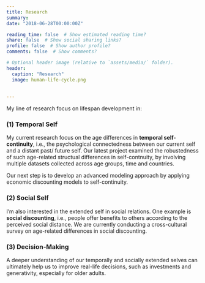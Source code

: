 ```yaml
---
title: Research
summary: 
date: "2018-06-28T00:00:00Z"

reading_time: false  # Show estimated reading time?
share: false  # Show social sharing links?
profile: false  # Show author profile?
comments: false  # Show comments?

# Optional header image (relative to `assets/media/` folder).
header: 
  caption: "Research"
  image: human-life-cycle.png
  
  
---
```


My line of research focus on lifespan development in:

### (1) Temporal Self
My current research focus on the age differences in **temporal self-continuity**, i.e., the psychological connectedness between our current self and a distant past/ future self. Our latest project examined the robustedness of such age-related structual differences in self-contnuity, by involving multiple datasets collected across age groups, time and countries.

Our next step is to develop an advanced modeling approach by applying economic discounting models to self-continuity.

### (2) Social Self
I’m also interested in the extended self in social relations. One example is **social discounting**, i.e., people offer benefits to others according to the perceived social distance. We are currently conducting a cross-cultural survey on age-related differences in social discounting.

### (3) Decision-Making
A deeper understanding of our temporally and socially extended selves can ultimately help us to improve real-life decisions, such as investments and generativity, especially for older adults. 
